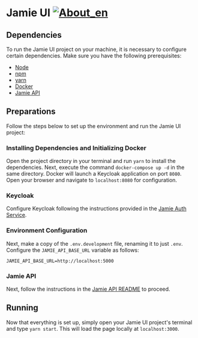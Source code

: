 # Jamie UI [![About_en](https://github.com/yammadev/flag-icons/blob/master/png/BR.png?raw=true)](https://github.com/bancodobrasil/jamie-ui/blob/develop/README-PTBR.md)

## Dependencies

To run the Jamie UI project on your machine, it is necessary to configure certain dependencies. Make sure you have the following prerequisites:

- [Node](https://nodejs.org/en)
- [npm](https://www.npmjs.com/)
- [yarn](https://yarnpkg.com/)
- [Docker](https://www.docker.com/)
- [Jamie API](https://github.com/bancodobrasil/jamie-api/)

## Preparations

Follow the steps below to set up the environment and run the Jamie UI project:


### Installing Dependencies and Initializing Docker

Open the project directory in your terminal and run `yarn` to install the dependencies. Next, execute the command `docker-compose up -d` in the same directory. Docker will launch a Keycloak application on port `8080`. Open your browser and navigate to `localhost:8080` for configuration.

### Keycloak

Configure Keycloak following the instructions provided in the [Jamie Auth Service](https://github.com/bancodobrasil/jamie-auth-service).

### Environment Configuration

Next, make a copy of the `.env.development` file, renaming it to just `.env`. Configure the `JAMIE_API_BASE_URL` variable as follows:

```
JAMIE_API_BASE_URL=http://localhost:5000
```

### Jamie API

Next, follow the instructions in the [Jamie API README](https://github.com/bancodobrasil/jamie-api) to proceed.

## Running 

Now that everything is set up, simply open your Jamie UI project's terminal and type `yarn start`. This will load the page locally at `localhost:3000`.